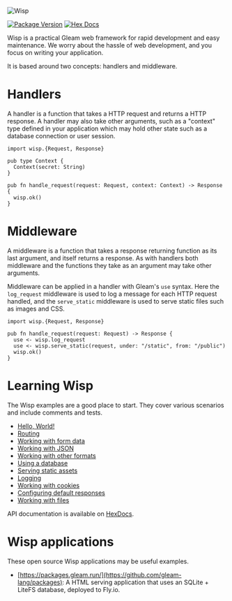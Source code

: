 ![Wisp](https://github.com/lpil/wisp/blob/main/docs/images/cover.png?raw=true)

[![Package Version](https://img.shields.io/hexpm/v/wisp)](https://hex.pm/packages/wisp)
[![Hex Docs](https://img.shields.io/badge/hex-docs-ffaff3)](https://hexdocs.pm/wisp/)

Wisp is a practical Gleam web framework for rapid development and easy maintenance.
We worry about the hassle of web development, and you focus on writing your
application.

It is based around two concepts: handlers and middleware.

# Handlers

A handler is a function that takes a HTTP request and returns a HTTP
response. A handler may also take other arguments, such as a "context" type
defined in your application which may hold other state such as a database
connection or user session.

```gleam
import wisp.{Request, Response}

pub type Context {
  Context(secret: String)
}

pub fn handle_request(request: Request, context: Context) -> Response {
  wisp.ok()
}
```

# Middleware

A middleware is a function that takes a response returning function as its
last argument, and itself returns a response. As with handlers both
middleware and the functions they take as an argument may take other
arguments.

Middleware can be applied in a handler with Gleam's `use` syntax. Here the
`log_request` middleware is used to log a message for each HTTP request
handled, and the `serve_static` middleware is used to serve static files
such as images and CSS.

```gleam
import wisp.{Request, Response}

pub fn handle_request(request: Request) -> Response {
  use <- wisp.log_request
  use <- wisp.serve_static(request, under: "/static", from: "/public")
  wisp.ok()
}
```

# Learning Wisp

The Wisp examples are a good place to start. They cover various scenarios and
include comments and tests.

- [Hello, World!](https://github.com/lpil/wisp/tree/main/examples/00-hello-world)
- [Routing](https://github.com/lpil/wisp/tree/main/examples/01-routing)
- [Working with form data](https://github.com/lpil/wisp/tree/main/examples/02-working-with-form-data)
- [Working with JSON](https://github.com/lpil/wisp/tree/main/examples/03-working-with-json)
- [Working with other formats](https://github.com/lpil/wisp/tree/main/examples/04-working-with-other-formats)
- [Using a database](https://github.com/lpil/wisp/tree/main/examples/05-using-a-database)
- [Serving static assets](https://github.com/lpil/wisp/tree/main/examples/06-serving-static-assets)
- [Logging](https://github.com/lpil/wisp/tree/main/examples/07-logging)
- [Working with cookies](https://github.com/lpil/wisp/tree/main/examples/08-working-with-cookies)
- [Configuring default responses](https://github.com/lpil/wisp/tree/main/examples/09-configuring-default-responses)
- [Working with files](https://github.com/gleam-wisp/wisp/tree/main/examples/10-working-with-files)

API documentation is available on [HexDocs](https://hexdocs.pm/wisp/).

# Wisp applications

These open source Wisp applications may be useful examples.

- [https://packages.gleam.run/](https://github.com/gleam-lang/packages): A HTML
  serving application that uses an SQLite + LiteFS database, deployed to Fly.io.
